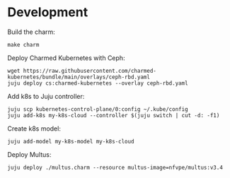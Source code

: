 # Development

Build the charm:

```
make charm
```

Deploy Charmed Kubernetes with Ceph:
```
wget https://raw.githubusercontent.com/charmed-kubernetes/bundle/main/overlays/ceph-rbd.yaml
juju deploy cs:charmed-kubernetes --overlay ceph-rbd.yaml
```

Add k8s to Juju controller:
```
juju scp kubernetes-control-plane/0:config ~/.kube/config
juju add-k8s my-k8s-cloud --controller $(juju switch | cut -d: -f1)
```

Create k8s model:
```
juju add-model my-k8s-model my-k8s-cloud
```

Deploy Multus:
```
juju deploy ./multus.charm --resource multus-image=nfvpe/multus:v3.4
```
